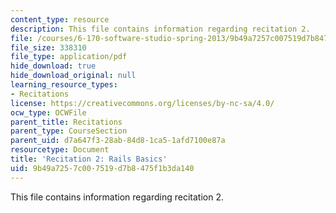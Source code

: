 ```yaml
---
content_type: resource
description: This file contains information regarding recitation 2.
file: /courses/6-170-software-studio-spring-2013/9b49a7257c007519d7b8475f1b3da140_MIT6_170S13_rec2-RailsBas.pdf
file_size: 338310
file_type: application/pdf
hide_download: true
hide_download_original: null
learning_resource_types:
- Recitations
license: https://creativecommons.org/licenses/by-nc-sa/4.0/
ocw_type: OCWFile
parent_title: Recitations
parent_type: CourseSection
parent_uid: d7a647f3-28ab-84d8-1ca5-1afd7100e87a
resourcetype: Document
title: 'Recitation 2: Rails Basics'
uid: 9b49a725-7c00-7519-d7b8-475f1b3da140
---
```

This file contains information regarding recitation 2.